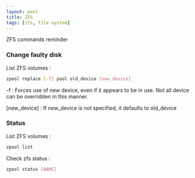 ```yaml
---
layout: post
title: ZFS
tags: [zfs, file system]
---
```



ZFS commands reminder

### Change faulty disk
List ZFS volumes :
```bash
zpool replace [-f] pool old_device [new_device]
```
-f : Forces use of new device, even if it appears to be in use. Not all device can be overridden in this manner.

\[new_device\] : If new_device is not specified, it defaults to old_device  

### Status
List ZFS volumes :
```bash
zpool list
```

Check zfs status :
```bash
zpool status [NAME]
```
